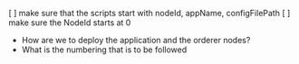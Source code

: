 [ ] make sure that the scripts start with nodeId, appName, configFilePath
[ ] make sure the NodeId starts at 0



- How are we to deploy the application and the orderer nodes? 
- What is the numbering that is to be followed
